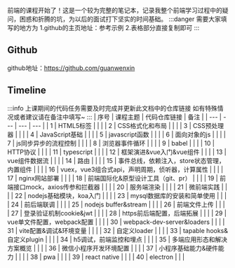 前端的课程开始了！这是一个较为完整的笔记本，记录我整个前端学习过程中的疑问，困惑和折腾的坑，为以后的面试打下坚实的时间基础。
:::danger
需要大家填写的地方为
1.github的主页地址：参考示例
2.表格部分直接复制即可
:::
## Github

github地址：https://github.com/guanwenxin

## Timeline
:::info
上课期间的代码任务需要及时完成并更新此文档中的仓库链接
如有特殊情况或者建议请在备注中填写~
:::
| 序号 | 课程主题 | 代码仓库链接 | 备注 |
| --- | --- | --- | --- |
| 1 | HTML5标签 |  |  |
| 2 | CSS格式化和布局 |  |  |
| 3 | CSS预处理器 |  |  |
| 4 | JavaScript基础 |  |  |
| 5 | javascript函数 |  |  |
| 6 | 面向对象的js |  |  |
| 7 | js同步异步的流程控制 |  |  |
| 8 | 浏览器事件循环 |  |  |
| 9 | babel |  |  |
| 10 | HTTP协议 |  |  |
| 11 | typescript |  |  |
| 12 | 框架演进&vue入门&vue组件 |  |  |
| 13 | vue组件数据流 |  |  |
| 14 | 路由 |  |  |
| 15 | 事件总线，依赖注入，store状态管理，内置组件 |  |  |
| 16 | vuex，vue3组合式api，声明周期，侦听器，计算属性 |  |  |
| 17 | nginx网站部署 |  |  |
| 18 | 前端国际化&原型设计工具（git、pr） |  |  |
| 19 | 前端接口mock，axios传参和拦截器 |  |  |
| 20 | 服务端渲染 |  |  |
| 21 | 微前端实践 |  |  |
| 22 | nodejs基础模块，koa入门 |  |  |
| 23 | mysql数据库的安装和简单使用 |  |  |
| 24 | 前后端联调 |  |  |
| 25 | nodejs buffer&stream |  |  |
| 26 | 前端文件上传 |  |  |
| 27 | 登录验证机制cookie&jwt |  |  |
| 28 | https前后端配置，后端拓展 |  |  |
| 29 | vue单文件配置，webpack配置 |  |  |
| 30 | webpack-dev-server&loaders |  |  |
| 31 | vite配置&调试&环境变量 |  |  |
| 32 | 自定义loader |  |  |
| 33 | tapable hooks&自定义plugin |  |  |
| 34 | h5调试，前端监控和埋点 |  |  |
| 35 | 多端应用形态和解决方案概览 |  |  |
| 36 | 微信小程序开发环境配置 |  |  |
| 37 | 小程序基础能力&硬件能力 |  |  |
| 38 | pwa |  |  |
| 39 | react native |  |  |
| 40 | electron |  |  |